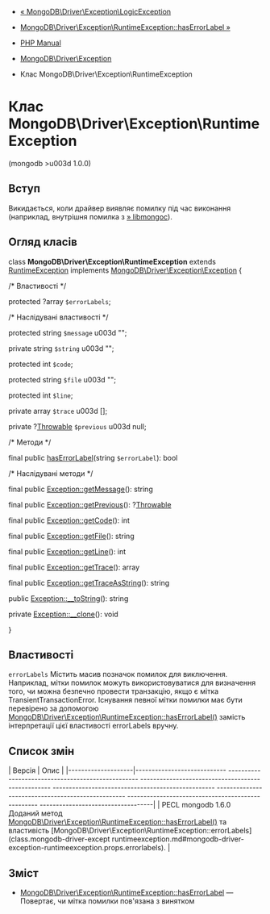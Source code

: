 - [«
MongoDB\Driver\Exception\LogicException](class.mongodb-driver-exception-logicexception.md)
- [MongoDB\Driver\Exception\RuntimeException::hasErrorLabel
»](mongodb-driver-runtimeexception.haserrorlabel.md)

- [PHP Manual](index.md)
- [MongoDB\Driver\Exception](mongodb.exceptions.md)
- Клас MongoDB\Driver\Exception\RuntimeException

# Клас MongoDB\Driver\Exception\RuntimeException

(mongodb \>u003d 1.0.0)

## Вступ

Викидається, коли драйвер виявляє помилку під час виконання
(наприклад, внутрішня помилка з
[» libmongoc](https://github.com/mongodb/mongo-c-driver)).

## Огляд класів

class **MongoDB\Driver\Exception\RuntimeException** extends
[RuntimeException](class.runtimeexception.md) implements
[MongoDB\Driver\Exception\Exception](class.mongodb-driver-exception-exception.md)
{

/\* Властивості \*/

protected ?array `$errorLabels`;

/\* Наслідувані властивості \*/

protected string `$message` u003d "";

private string `$string` u003d "";

protected int `$code`;

protected string `$file` u003d "";

protected int `$line`;

private array `$trace` u003d \[\];

private ?[Throwable](class.throwable.md) `$previous` u003d null;

/\* Методи \*/

final public
[hasErrorLabel](mongodb-driver-runtimeexception.haserrorlabel.md)(string
`$errorLabel`): bool

/\* Наслідувані методи \*/

final public [Exception::getMessage](exception.getmessage.md)():
string

final public [Exception::getPrevious](exception.getprevious.md)():
?[Throwable](class.throwable.md)

final public [Exception::getCode](exception.getcode.md)(): int

final public [Exception::getFile](exception.getfile.md)(): string

final public [Exception::getLine](exception.getline.md)(): int

final public [Exception::getTrace](exception.gettrace.md)(): array

final public
[Exception::getTraceAsString](exception.gettraceasstring.md)(): string

public [Exception::\_\_toString](exception.tostring.md)(): string

private [Exception::\_\_clone](exception.clone.md)(): void

}

## Властивості

`errorLabels`
Містить масив позначок помилок для виключення. Наприклад, мітки помилок
можуть використовуватися для визначення того, чи можна безпечно провести
транзакцію, якщо є мітка TransientTransactionError.
Існування певної мітки помилки має бути перевірено за допомогою
[MongoDB\Driver\Exception\RuntimeException::hasErrorLabel()](mongodb-driver-runtimeexception.haserrorlabel.md)
замість інтерпретації цієї властивості errorLabels вручну.

## Список змін

| Версія | Опис |
|--------------------|---------------------------- -------------------------------------------------- -------------------------------------------------- -------------------------------------------------- -------------------------------------------------- -------------------------------------------------- -----------------------------------|
| PECL mongodb 1.6.0 Доданий метод [MongoDB\Driver\Exception\RuntimeException::hasErrorLabel()](mongodb-driver-runtimeexception.haserrorlabel.md) та властивість [MongoDB\Driver\Exception\RuntimeException::errorLabels](class.mongodb-driver-except runtimeexception.md#mongodb-driver-exception-runtimeexception.props.errorlabels). |

## Зміст

- [MongoDB\Driver\Exception\RuntimeException::hasErrorLabel](mongodb-driver-runtimeexception.haserrorlabel.md)
— Повертає, чи мітка помилки пов'язана з винятком
